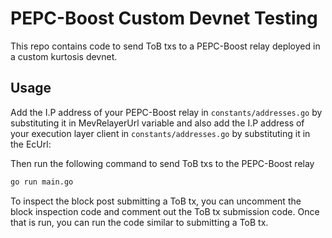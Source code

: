 # PEPC-Boost Custom Devnet Testing

This repo contains code to send ToB txs to a PEPC-Boost relay deployed in a custom kurtosis devnet.

## Usage

Add the I.P address of your PEPC-Boost relay in `constants/addresses.go` by substituting it in MevRelayerUrl variable and also add the I.P address of your
execution layer client in `constants/addresses.go` by substituting it in the EcUrl:

Then run the following command to send ToB txs to the PEPC-Boost relay

```bash
go run main.go
```

To inspect the block post submitting a ToB tx, you can uncomment the block inspection code and comment out the ToB tx submission code. Once that is run, you can run the code similar 
to submitting a ToB tx.